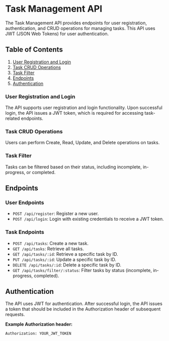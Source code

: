 # Task Management API

The Task Management API provides endpoints for user registration, authentication, and CRUD operations for managing tasks. This API uses JWT (JSON Web Tokens) for user authentication.

## Table of Contents

1. [User Registration and Login](#user-registration-and-login)
2. [Task CRUD Operations](#task-crud-operations)
3. [Task Filter](#task-filter)
4. [Endpoints](#endpoints)
5. [Authentication](#authentication)

### User Registration and Login

The API supports user registration and login functionality. Upon successful login, the API issues a JWT token, which is required for accessing task-related endpoints.

### Task CRUD Operations

Users can perform Create, Read, Update, and Delete operations on tasks.

### Task Filter

Tasks can be filtered based on their status, including incomplete, in-progress, or completed.

## Endpoints

### User Endpoints

- `POST /api/register`: Register a new user.
- `POST /api/login`: Login with existing credentials to receive a JWT token.

### Task Endpoints

- `POST /api/tasks`: Create a new task.
- `GET /api/tasks`: Retrieve all tasks.
- `GET /api/tasks/:id`: Retrieve a specific task by ID.
- `PUT /api/tasks/:id`: Update a specific task by ID.
- `DELETE /api/tasks/:id`: Delete a specific task by ID.
- `GET /api/tasks/filter/:status`: Filter tasks by status (incomplete, in-progress, completed).

## Authentication

The API uses JWT for authentication. After successful login, the API issues a token that should be included in the Authorization header of subsequent requests.

**Example Authorization header:**

`Authorization: YOUR_JWT_TOKEN`
